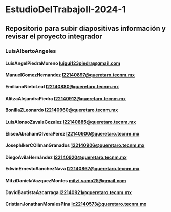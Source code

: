 # EstudioDelTrabajoII-2024-1
## Repositorio para subir diapositivas información y revisar el proyecto integrador

### LuisAlbertoAngeles
#### LuisAngelPiedraMoreno luigui123piedra@gmail.com
#### ManuelGomezHernandez l22140897@queretaro.tecnm.mx
#### EmilianoNietoLeal l22140880@queretaro.tecnm.mx 
#### AlitzaAlejandraPiedra l22140912@queretaro.tecnm.mx
#### BonillaZLeonardo l22140960@queretaro.tecnm.mx
#### LuisAlonsoZavalaGozalez l22140885@queretaro.tecnm.mx
#### EliseoAbrahamOlveraPerez l22140900@queretaro.tecnm.mx
#### JosephIkerCOllmanGranados 122140906@queretaro.tecnm.mx
#### DiegoAvilaHernández l22140920@queretaro.tecnm.mx
#### EdwinErnestoSanchezNava l22140867@queretaro.tecnm.mx
#### MitziDanielaVazquezMontes mitzi.vamo25@gmail.com
#### DavidBautistaAzcarraga l22140921@queretaro.tecnm.mx
#### CristianJonathanMoralesPina lc22140573@queretaro.tecnm.mx

